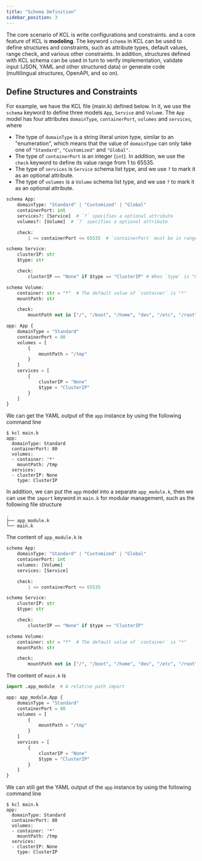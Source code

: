 ```yaml
---
title: "Schema Definition"
sidebar_position: 3
---
```


The core scenario of KCL is write configurations and constraints. and a core feature of KCL is **modeling**. The keyword `schema` in KCL can be used to define structures and constraints, such as attribute types, default values, range check, and various other constraints. In addition, structures defined with KCL schema can be used in turn to verify implementation, validate input (JSON, YAML and other structured data) or generate code (multilingual structures, OpenAPI, and so on).

## Define Structures and Constraints

For example, we have the KCL file (main.k) defined below. In it, we use the `schema` keyword to define three models `App`, `Service` and `Volume`. The `App` model has four attributes `domainType`, `containerPort`, `volumes` and `services`, where

+ The type of `domainType` is a string literal union type, similar to an "enumeration", which means that the value of `domainType` can only take one of `"Standard"`, `"Customized"` and `"Global"`.
+ The type of `containerPort` is an integer (`int`). In addition, we use the `check` keyword to define its value range from 1 to 65535.
+ The type of `services` is `Service` schema list type, and we use `?` to mark it as an optional attribute.
+ The type of `volumes` is a `Volume` schema list type, and we use `?` to mark it as an optional attribute.

```python
schema App:
    domainType: "Standard" | "Customized" | "Global"
    containerPort: int
    services?: [Service]  # `?` specifies a optional attribute
    volumes?: [Volume]  # `?` specifies a optional attribute

    check:
        1 <= containerPort <= 65535  # `containerPort` must be in range [1, 65535]

schema Service:
    clusterIP: str
    $type: str

    check:
        clusterIP == "None" if $type == "ClusterIP" # When `type` is "ClusterIP", `clusterIP` must be `"None"`

schema Volume:
    container: str = "*"  # The default value of `container` is "*"
    mountPath: str

    check:
        mountPath not in ["/", "/boot", "/home", "dev", "/etc", "/root"]  # `mountPath` must not be one of the list `["/", "/boot", "/home", "dev", "/etc", "/root"]`

app: App {
    domainType = "Standard"
    containerPort = 80
    volumes = [
        {
            mountPath = "/tmp"
        }
    ]
    services = [
        {
            clusterIP = "None"
            $type = "ClusterIP"
        }
    ]
}
```

We can get the YAML output of the `app` instance by using the following command line

```shell
$ kcl main.k
app:
  domainType: Standard
  containerPort: 80
  volumes:
  - container: '*'
    mountPath: /tmp
  services:
  - clusterIP: None
    type: ClusterIP
```

In addition, we can put the `app` model into a separate `app_module.k`, then we can use the `import` keyword in `main.k` for modular management, such as the following file structure

```
.
├── app_module.k
└── main.k
```

The content of `app_module.k` is

```python
schema App:
    domainType: "Standard" | "Customized" | "Global"
    containerPort: int
    volumes: [Volume]
    services: [Service]

    check:
        1 <= containerPort <= 65535

schema Service:
    clusterIP: str
    $type: str

    check:
        clusterIP == "None" if $type == "ClusterIP"

schema Volume:
    container: str = "*"  # The default value of `container` is "*"
    mountPath: str

    check:
        mountPath not in ["/", "/boot", "/home", "dev", "/etc", "/root"]
```

The content of `main.k` is

```python
import .app_module  # A relative path import

app: app_module.App {
    domainType = "Standard"
    containerPort = 80
    volumes = [
        {
            mountPath = "/tmp"
        }
    ]
    services = [
        {
            clusterIP = "None"
            $type = "ClusterIP"
        }
    ]
}
```

We can still get the YAML output of the `app` instance by using the following command line

```shell
$ kcl main.k
app:
  domainType: Standard
  containerPort: 80
  volumes:
  - container: '*'
    mountPath: /tmp
  services:
  - clusterIP: None
    type: ClusterIP
```
